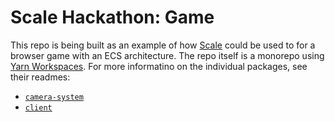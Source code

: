 # Scale Hackathon: Game

This repo is being built as an example of how [Scale](https://scale.sh) could be used to for a browser game with an ECS architecture. The repo itself is a monorepo using [Yarn Workspaces](https://yarnpkg.com/features/workspaces). For more informatino on the individual packages, see their readmes:

* [`camera-system`](/packages/camera-system/README.md)
* [`client`](/packages/client/README.md)
